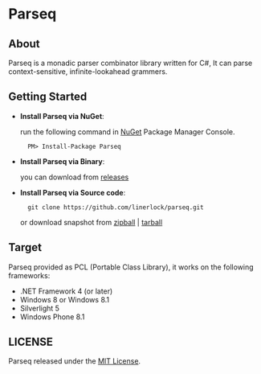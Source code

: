 Parseq
====

## About

Parseq is a monadic parser combinator library written for C#, It can parse context-sensitive, infinite-lookahead grammers.

## Getting Started

- **Install Parseq via NuGet**:

    run the following command in [NuGet](https://www.nuget.org/) Package Manager Console.

        PM> Install-Package Parseq

- **Install Parseq via Binary**:

    you can download from [releases](https://github.com/linerlock/parseq/releases)

- **Install Parseq via Source code**:

        git clone https://github.com/linerlock/parseq.git

    or download snapshot from [zipball](https://github.com/linerlock/parseq/zipball) | [tarball](https://github.com/linerlock/parseq/tarball)

## Target

Parseq provided as PCL (Portable Class Library), it works on the following frameworks:

- .NET Framework 4 (or later)
- Windows 8 or Windows 8.1
- Silverlight 5
- Windows Phone 8.1


## LICENSE

Parseq released under the [MIT License](https://raw.githubusercontent.com/linerlock/parseq/master/LICENSE).

